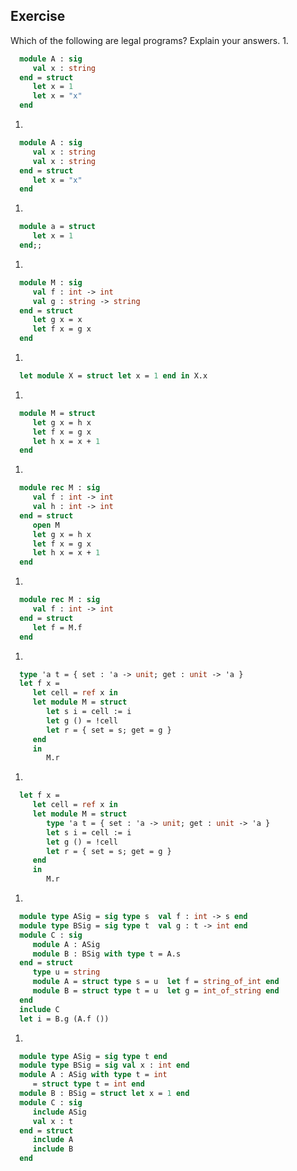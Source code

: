   
  
## Exercise
  Which of the following are legal programs?  Explain your answers.
1.
  
```ocaml
  module A : sig
     val x : string
  end = struct
     let x = 1
     let x = "x"
  end
```
  
1.
  
```ocaml
  module A : sig
     val x : string
     val x : string
  end = struct
     let x = "x"
  end
```
  
1.
  
```ocaml
  module a = struct
     let x = 1
  end;;
```
  
1.
  
```ocaml
  module M : sig
     val f : int -> int
     val g : string -> string
  end = struct
     let g x = x
     let f x = g x
  end
```
  
1.
  
```ocaml
  let module X = struct let x = 1 end in X.x
```
  
1.
  
```ocaml
  module M = struct
     let g x = h x
     let f x = g x
     let h x = x + 1
  end
```
  
1.
  
```ocaml
  module rec M : sig
     val f : int -> int
     val h : int -> int
  end = struct
     open M
     let g x = h x
     let f x = g x
     let h x = x + 1
  end
```
  
1.
  
```ocaml
  module rec M : sig
     val f : int -> int
  end = struct
     let f = M.f
  end
```
  
1.
  
```ocaml
  type 'a t = { set : 'a -> unit; get : unit -> 'a }
  let f x =
     let cell = ref x in
     let module M = struct
        let s i = cell := i
        let g () = !cell
        let r = { set = s; get = g }
     end
     in
        M.r
```
  
1.
  
```ocaml
  let f x =
     let cell = ref x in
     let module M = struct
        type 'a t = { set : 'a -> unit; get : unit -> 'a }
        let s i = cell := i
        let g () = !cell
        let r = { set = s; get = g }
     end
     in
        M.r
```
  
1.
  
```ocaml
  module type ASig = sig type s  val f : int -> s end
  module type BSig = sig type t  val g : t -> int end
  module C : sig
     module A : ASig
     module B : BSig with type t = A.s
  end = struct
     type u = string
     module A = struct type s = u  let f = string_of_int end
     module B = struct type t = u  let g = int_of_string end
  end
  include C
  let i = B.g (A.f ())
```
  
1.
  
```ocaml
  module type ASig = sig type t end
  module type BSig = sig val x : int end
  module A : ASig with type t = int
     = struct type t = int end
  module B : BSig = struct let x = 1 end
  module C : sig
     include ASig
     val x : t
  end = struct
     include A
     include B
  end
```
  

